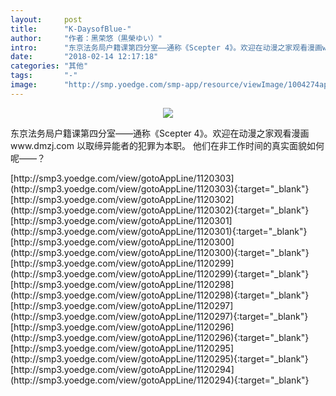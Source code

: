 ```yaml
---
layout:     post
title:      "K-DaysofBlue-"
author:     "作者：黑荣悠（黒榮ゆい）"
intro:      "东京法务局户籍课第四分室——通称《Scepter 4》。欢迎在动漫之家观看漫画www.dmzj.com 以取缔异能者的犯罪为本职。 他们在非工作时间的真实面貌如何呢——？"
date:       "2018-02-14 12:17:18"
categories: "其他"
tags:       "-"
image:      "http://smp.yoedge.com/smp-app/resource/viewImage/1004274appline.png"
---
```

<div style="text-align: center">
<p><img src="http://smp.yoedge.com/smp-app/resource/viewImage/1004274appline.png"/></p>
</div>
<p class="post-meta">
<span>东京法务局户籍课第四分室——通称《Scepter 4》。欢迎在动漫之家观看漫画www.dmzj.com 以取缔异能者的犯罪为本职。 他们在非工作时间的真实面貌如何呢——？</span>
</p>
[http://smp3.yoedge.com/view/gotoAppLine/1120303](http://smp3.yoedge.com/view/gotoAppLine/1120303){:target="_blank"}
[http://smp3.yoedge.com/view/gotoAppLine/1120302](http://smp3.yoedge.com/view/gotoAppLine/1120302){:target="_blank"}
[http://smp3.yoedge.com/view/gotoAppLine/1120301](http://smp3.yoedge.com/view/gotoAppLine/1120301){:target="_blank"}
[http://smp3.yoedge.com/view/gotoAppLine/1120300](http://smp3.yoedge.com/view/gotoAppLine/1120300){:target="_blank"}
[http://smp3.yoedge.com/view/gotoAppLine/1120299](http://smp3.yoedge.com/view/gotoAppLine/1120299){:target="_blank"}
[http://smp3.yoedge.com/view/gotoAppLine/1120298](http://smp3.yoedge.com/view/gotoAppLine/1120298){:target="_blank"}
[http://smp3.yoedge.com/view/gotoAppLine/1120297](http://smp3.yoedge.com/view/gotoAppLine/1120297){:target="_blank"}
[http://smp3.yoedge.com/view/gotoAppLine/1120296](http://smp3.yoedge.com/view/gotoAppLine/1120296){:target="_blank"}
[http://smp3.yoedge.com/view/gotoAppLine/1120295](http://smp3.yoedge.com/view/gotoAppLine/1120295){:target="_blank"}
[http://smp3.yoedge.com/view/gotoAppLine/1120294](http://smp3.yoedge.com/view/gotoAppLine/1120294){:target="_blank"}


